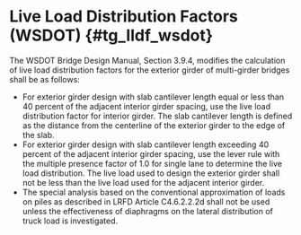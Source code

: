 Live Load Distribution Factors (WSDOT) {#tg_lldf_wsdot}
======================================
The WSDOT Bridge Design Manual, Section 3.9.4, modifies the calculation of live load distribution factors for the exterior girder of multi-girder bridges shall be as follows:

* For exterior girder design with slab cantilever length equal or less than 40 percent of the adjacent interior girder spacing, use the live load distribution factor for interior girder. The slab cantilever length is defined as the distance from the centerline of the exterior girder to the edge of the slab.
* For exterior girder design with slab cantilever length exceeding 40 percent of the adjacent interior girder spacing, use the lever rule with the multiple presence factor of 1.0 for single lane to determine the live load distribution. The live load used to design the exterior girder shall not be less than the live load used for the adjacent interior girder.
* The special analysis based on the conventional approximation of loads on piles as described in LRFD Article C4.6.2.2.2d shall not be used unless the effectiveness of diaphragms on the lateral distribution of truck load is investigated.